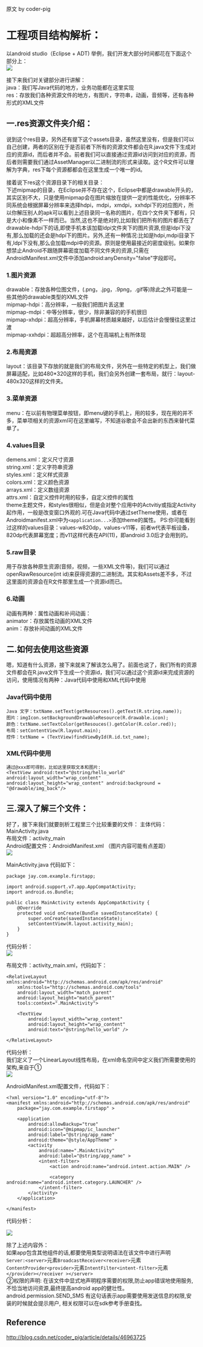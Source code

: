 原文 by coder-pig 
# 工程项目结构解析：

以android studio（Eclipse + ADT) 举例，我们开发大部分时间都花在下面这个部分上：  
![](../pictures/project1.jpg)

接下来我们对关键部分进行讲解：  
java：我们写Java代码的地方，业务功能都在这里实现  
res：存放我们各种资源文件的地方，有图片，字符串，动画，音频等，还有各种形式的XML文件   
## 一.res资源文件夹介绍：

说到这个res目录，另外还有提下这个assets目录，虽然这里没有，但是我们可以自己创建，两者的区别在于是否前者下所有的资源文件都会在R.java文件下生成对应的资源id，而后者并不会。前者我们可以直接通过资源id访问到对应的资源，而后者则需要我们通过AssetManager以二进制流的形式来读取。这个R文件可以理解为字典，res下每个资源都都会在这里生成一个唯一的id。   

接着说下res这个资源目录下的相关目录：  
下述mipmap的目录，在Eclipse并不存在这个，Eclipse中都是drawable开头的，其实区别不大，只是使用mipmap会在图片缩放在提供一定的性能优化，分辨率不同系统会根据屏幕分辨率来选择hdpi，mdpi，xmdpi，xxhdpi下的对应图片，所以你解压别人的apk可以看到上述目录同一名称的图片，在四个文件夹下都有，只是大小和像素不一样而已。当然,这也不是绝对的,比如我们把所有的图片都丢在了drawable-hdpi下的话,即使手机本该加载ldpi文件夹下的图片资源,但是ldpi下没有,那么加载的还会是hdpi下的图片。另外,还有一种情况:比如是hdpi,mdpi目录下有,ldpi下没有,那么会加载mdpi中的资源。原则是使用最接近的密度级别。如果你想禁止Android不跟随屏幕密度加载不同文件夹的资源,只需在AndroidManifest.xml文件中添加android:anyDensity="false"字段即可。   
### 1.图片资源
drawable：存放各种位图文件，(.png，.jpg，.9png，.gif等)除此之外可能是一些其他的drawable类型的XML文件  
mipmap-hdpi：高分辨率，一般我们把图片丢这里  
mipmap-mdpi：中等分辨率，很少，除非兼容的的手机很旧  
mipmap-xhdpi：超高分辨率，手机屏幕材质越来越好，以后估计会慢慢往这里过渡  
mipmap-xxhdpi：超超高分辨率，这个在高端机上有所体现    
### 2.布局资源
layout：该目录下存放的就是我们的布局文件，另外在一些特定的机型上，我们做屏幕适配，比如480*320这样的手机，我们会另外创建一套布局，就行：layout-480x320这样的文件夹。  
### 3.菜单资源  
menu：在以前有物理菜单按钮，即menu键的手机上，用的较多，现在用的并不多，菜单项相关的资源xml可在这里编写，不知道谷歌会不会出新的东西来替代菜单了。  
### 4.values目录
demens.xml：定义尺寸资源  
string.xml：定义字符串资源  
styles.xml：定义样式资源  
colors.xml：定义颜色资源  
arrays.xml：定义数组资源  
attrs.xml：自定义控件时用的较多，自定义控件的属性    
theme主题文件，和styles很相似，但是会对整个应用中的Actvitiy或指定Activity起作用，一般是改变窗口外观的.可在Java代码中通过setTheme使用，或者在Androidmanifest.xml中为`<application...>`添加theme的属性。
PS:你可能看到过这样的values目录：values-w820dp，values-v11等，前者w代表平板设备，820dp代表屏幕宽度；而v11这样代表在API(11)，即android 3.0后才会用到的。  
### 5.raw目录 
用于存放各种原生资源(音频，视频，一些XML文件等)，我们可以通过openRawResource(int id)来获得资源的二进制流。其实和Assets差不多，不过这里面的资源会在R文件那里生成一个资源id而已。  
### 6.动画
动画有两种：属性动画和补间动画：  
animator：存放属性动画的XML文件  
anim：存放补间动画的XML文件  

## 二.如何去使用这些资源

嗯，知道有什么资源，接下来就来了解该怎么用了。前面也说了，我们所有的资源文件都会在R.java文件下生成一个资源id，我们可以通过这个资源id来完成资源的访问，使用情况有两种：Java代码中使用和XML代码中使用  
### Java代码中使用
```
Java 文字：txtName.setText(getResources().getText(R.string.name)); 
图片：imgIcon.setBackgroundDrawableResource(R.drawable.icon); 
颜色：txtName.setTextColor(getResouces().getColor(R.color.red)); 
布局：setContentView(R.layout.main);
控件：txtName = (TextView)findViewById(R.id.txt_name);
```
### XML代码中使用
```
通过@xxx即可得到，比如这里获取文本和图片:
<TextView android:text="@string/hello_world" android:layout_width="wrap_content" android:layout_height="wrap_content" android:background = "@drawable/img_back"/>
```
## 三.深入了解三个文件：

好了，接下来我们就要剖析工程里三个比较重要的文件：
主体代码：MainActivity.java  
布局文件：activity_main  
Android配置文件：AndroidManifest.xml （图片内容可能有点差距）    
![](../pictures/project2.jpg)

MainActivity.java 代码如下：  
```
package jay.com.example.firstapp;

import android.support.v7.app.AppCompatActivity;
import android.os.Bundle;

public class MainActivity extends AppCompatActivity {
    @Override
    protected void onCreate(Bundle savedInstanceState) {
        super.onCreate(savedInstanceState);
        setContentView(R.layout.activity_main);
    }
}
```
代码分析：  
![](../pictures/project3.jpg)  

布局文件：activity_main.xml，代码如下：  
```
<RelativeLayout xmlns:android="http://schemas.android.com/apk/res/android"
    xmlns:tools="http://schemas.android.com/tools"
    android:layout_width="match_parent"
    android:layout_height="match_parent"
    tools:context=".MainActivity">

    <TextView
        android:layout_width="wrap_content"
        android:layout_height="wrap_content"
        android:text="@string/hello_world" />

</RelativeLayout>
```
代码分析：  
我们定义了一个LinearLayout线性布局，在xml命名空间中定义我们所需要使用的架构,来自于①  
![](../pictures/project4.jpg)

AndroidManifest.xml配置文件，代码如下：   
```
<?xml version="1.0" encoding="utf-8"?>
<manifest xmlns:android="http://schemas.android.com/apk/res/android"
    package="jay.com.example.firstapp" >

    <application
        android:allowBackup="true"
        android:icon="@mipmap/ic_launcher"
        android:label="@string/app_name"
        android:theme="@style/AppTheme" >
        <activity
            android:name=".MainActivity"
            android:label="@string/app_name" >
            <intent-filter>
                <action android:name="android.intent.action.MAIN" />

                <category android:name="android.intent.category.LAUNCHER" />
            </intent-filter>
        </activity>
    </application>

</manifest>
```
代码分析：  

![](../pictures/project5.jpg)  

除了上述内容外：  
如果app包含其他组件的话,都要使用类型说明语法在该文件中进行声明  
`Server:<server>`元素`BroadcastReceiver<receiver>`元素`ContentProvider<provider>`元素`IntentFilter<intent-filter>`元素`</provider></receiver ></server>`  
②权限的声明: 在该文件中显式地声明程序需要的权限,防止app错误地使用服务, 不恰当地访问资源,最终提高android app的健壮性。  android.permission.SEND_SMS 有这句话表示app需要使用发送信息的权限,安装的时候就会提示用户, 相关权限可以在sdk参考手册查找。 

## Reference
http://blog.csdn.net/coder_pig/article/details/46963725 
